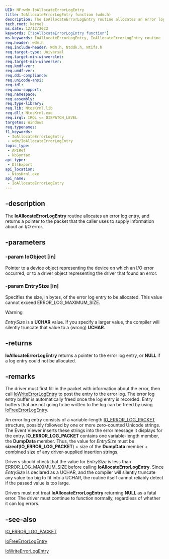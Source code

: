 ```yaml
---
UID: NF:wdm.IoAllocateErrorLogEntry
title: IoAllocateErrorLogEntry function (wdm.h)
description: The IoAllocateErrorLogEntry routine allocates an error log entry, and returns a pointer to the packet that the caller uses to supply information about an I/O error.
tech.root: kernel
ms.date: 12/12/2022
keywords: ["IoAllocateErrorLogEntry function"]
ms.keywords: IoAllocateErrorLogEntry, IoAllocateErrorLogEntry routine [Kernel-Mode Driver Architecture], k104_e3257473-eeae-4912-b3e1-8dd5ceb7430e.xml, kernel.ioallocateerrorlogentry, wdm/IoAllocateErrorLogEntry
req.header: wdm.h
req.include-header: Wdm.h, Ntddk.h, Ntifs.h
req.target-type: Universal
req.target-min-winverclnt:
req.target-min-winversvr: 
req.kmdf-ver: 
req.umdf-ver: 
req.ddi-compliance: 
req.unicode-ansi: 
req.idl: 
req.max-support: 
req.namespace: 
req.assembly: 
req.type-library: 
req.lib: NtosKrnl.lib
req.dll: NtosKrnl.exe
req.irql: IRQL <= DISPATCH_LEVEL
targetos: Windows
req.typenames: 
f1_keywords:
 - IoAllocateErrorLogEntry
 - wdm/IoAllocateErrorLogEntry
topic_type:
 - APIRef
 - kbSyntax
api_type:
 - DllExport
api_location:
 - NtosKrnl.exe
api_name:
 - IoAllocateErrorLogEntry
---
```


## -description

The **IoAllocateErrorLogEntry** routine allocates an error log entry, and returns a pointer to the packet that the caller uses to supply information about an I/O error.

## -parameters

### -param IoObject [in]

Pointer to a device object representing the device on which an I/O error occurred, or to a driver object representing the driver that found an error.

### -param EntrySize [in]

Specifies the size, in bytes, of the error log entry to be allocated. This value cannot exceed ERROR_LOG_MAXIMUM_SIZE.

> [!WARNING]
> *EntrySize* is a **UCHAR** value. If you specify a larger value, the compiler will silently truncate that value to a (wrong) **UCHAR**.

## -returns

**IoAllocateErrorLogEntry** returns a pointer to the error log entry, or **NULL** if a log entry could not be allocated.

## -remarks

The driver must first fill in the packet with information about the error, then call [IoWriteErrorLogEntry](/windows-hardware/drivers/ddi/ntifs/nf-ntifs-iowriteerrorlogentry) to post the entry to the error log. The error log entry buffer is automatically freed once the log entry is recorded. Entry buffers that are not going to be written to the log can be freed by using [IoFreeErrorLogEntry](/windows-hardware/drivers/ddi/wdm/nf-wdm-iofreeerrorlogentry).

An error log entry consists of a variable-length [IO_ERROR_LOG_PACKET](/windows-hardware/drivers/ddi/wdm/ns-wdm-_io_error_log_packet) structure, possibly followed by one or more zero-counted Unicode strings. The Event Viewer inserts these strings into the error message it displays for the entry. **IO_ERROR_LOG_PACKET** contains one variable-length member, the **DumpData** member. Thus, the value for *EntrySize* must be **sizeof**(**IO_ERROR_LOG_PACKET**) + size of the **DumpData** member + combined size of any driver-supplied insertion strings.

Drivers should check that the value for *EntrySize* is less than ERROR_LOG_MAXIMUM_SIZE before calling **IoAllocateErrorLogEntry**. Since *EntrySize*  is declared as a UCHAR, and the compiler will silently truncate any value too big to fit into a UCHAR, the routine itself cannot reliably detect if the passed value is too large.

Drivers must not treat **IoAllocateErrorLogEntry** returning **NULL** as a fatal error. The driver must continue to function normally, regardless of whether it can log errors.

## -see-also

[IO_ERROR_LOG_PACKET](/windows-hardware/drivers/ddi/wdm/ns-wdm-_io_error_log_packet)

[IoFreeErrorLogEntry](/windows-hardware/drivers/ddi/wdm/nf-wdm-iofreeerrorlogentry)

[IoWriteErrorLogEntry](/windows-hardware/drivers/ddi/ntifs/nf-ntifs-iowriteerrorlogentry)
